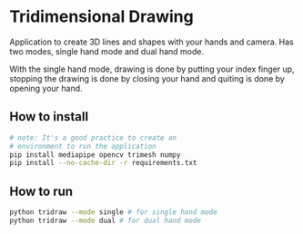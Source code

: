 # Tridimensional Drawing

Application to create 3D lines and shapes with your hands and camera.
Has two modes, single hand mode and dual hand mode.

With the single hand mode, drawing is done by putting your index finger up, stopping the drawing is done by closing your hand and quiting is done by opening your hand.

## How to install
```sh
# note: It's a good practice to create an
# environment to run the application
pip install mediapipe opencv trimesh numpy
pip install --no-cache-dir -r requirements.txt
```

## How to run
```sh
python tridraw --mode single # for single hand mode
python tridraw --mode dual # for dual hand mode
```